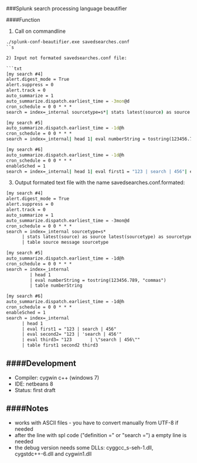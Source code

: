 ###Splunk search processing language beautifier

####Function

1) Call on commandline 
 
```cmd
./splunk-conf-beautifier.exe savedsearches.conf
``s

2) Input not formated savedsearches.conf file:

```txt
[my search #4]
alert.digest_mode = True
alert.suppress = 0
alert.track = 0
auto_summarize = 1
auto_summarize.dispatch.earliest_time = -3mon@d
cron_schedule = 0 0 * * *
search = index=_internal sourcetype=s*| stats latest(source) as source latest(sourcetype) as sourcetype by message| table source message sourcetype

[my search #5]
auto_summarize.dispatch.earliest_time = -1d@h
cron_schedule = 0 0 * * *
search = index=_internal| head 1| eval numberString = tostring(123456.789, "commas")| table numberString

[my search #6]
auto_summarize.dispatch.earliest_time = -1d@h
cron_schedule = 0 0 * * *
enableSched = 1
search = index=_internal| head 1| eval first1 = "123 | search | 456"| eval second2= "123 | 'search | 456'"| eval third3= "123       | \"search | 456\""| table first1 second2 third3
```

3) Output formated text file with the name savedsearches.conf.formated:

```txt
[my search #4]
alert.digest_mode = True
alert.suppress = 0
alert.track = 0
auto_summarize = 1
auto_summarize.dispatch.earliest_time = -3mon@d
cron_schedule = 0 0 * * *
search = index=_internal sourcetype=s*
      | stats latest(source) as source latest(sourcetype) as sourcetype by message
      | table source message sourcetype

[my search #5]
auto_summarize.dispatch.earliest_time = -1d@h
cron_schedule = 0 0 * * *
search = index=_internal
         | head 1
         | eval numberString = tostring(123456.789, "commas") 
         | table numberString

[my search #6]
auto_summarize.dispatch.earliest_time = -1d@h
cron_schedule = 0 0 * * *
enableSched = 1
search = index=_internal
      | head 1
      | eval first1 = "123 | search | 456"
      | eval second2= "123 | 'search | 456'"
      | eval third3= "123       | \"search | 456\""
      | table first1 second2 third3
```

####Development
-----------
- Compiler: cygwin c++ (windows 7)
- IDE:      netbeans 8 
- Status:   first draft


####Notes
-----------
- works with ASCII files - you have to convert manually from UTF-8 if needed
- after the line with spl code ("definition =" or "search =") a empty line is needed
- the debug version needs some DLLs: cyggcc_s-seh-1.dll, cygstdc++-6.dll and cygwin1.dll
